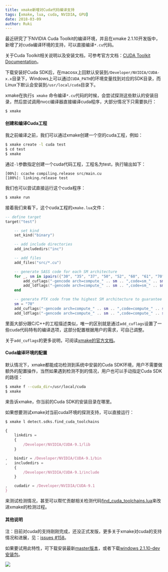 ```yaml
---
title: xmake新增对Cuda代码编译支持
tags: [xmake, lua, cuda, NVIDIA, GPU]
date: 2018-03-09
author: Ruki
---
```


最近研究了下NVIDIA Cuda Toolkit的编译环境，并且在xmake 2.1.10开发版中，新增了对cuda编译环境的支持，可以直接编译`*.cu`代码。

关于Cuda Toolkit相关说明以及安装文档，可参考官方文档：[CUDA Toolkit Documentation](http://docs.nvidia.com/cuda/index.html)。

下载安装好Cuda SDK后，在macosx上回默认安装到`/Developer/NVIDIA/CUDA-x.x`目录下，Windows上可以通过`CUDA_PATH`的环境变量找到对应的SDK目录，而
Linux下默认会安装到`/usr/local/cuda`目录下。

xmake在执行`$ xmake` 命令编译`*.cu`代码的时候，会尝试探测这些默认的安装目录，然后尝试调用nvcc编译器直接编译cuda程序，大部分情况下只需要执行：

```bash
$ xmake
```

#### 创建和编译Cuda工程

我之前编译之前，我们可以通过xmake创建一个空的cuda工程，例如：

```bash
$ xmake create -l cuda test
$ cd test
$ xmake
```

通过`-l`参数指定创建一个cuda代码工程，工程名为test，执行输出如下：

```
[00%]: ccache compiling.release src/main.cu
[100%]: linking.release test
```

我们也可以尝试直接运行这个cuda程序：

```bash
$ xmake run
```




接着我们来看下，这个cuda工程的`xmake.lua`文件：

```lua
-- define target
target("test")

    -- set kind
    set_kind("binary")

    -- add include directories
    add_includedirs("inc")

    -- add files
    add_files("src/*.cu")

    -- generate SASS code for each SM architecture
    for _, sm in ipairs({"30", "35", "37", "50", "52", "60", "61", "70"}) do
        add_cuflags("-gencode arch=compute_" .. sm .. ",code=sm_" .. sm)
        add_ldflags("-gencode arch=compute_" .. sm .. ",code=sm_" .. sm)
    end

    -- generate PTX code from the highest SM architecture to guarantee forward-compatibility
    sm = "70"
    add_cuflags("-gencode arch=compute_" .. sm .. ",code=compute_" .. sm)
    add_ldflags("-gencode arch=compute_" .. sm .. ",code=compute_" .. sm)
```

里面大部分跟C/C++的工程描述类似，唯一的区别就是通过`add_cuflags`设置了一些cuda代码特有的编译选项，这部分配置根据用户的需求，可自己调整。

关于`add_cuflags`的更多说明，可阅读[xmake的官方文档](/zh/api/description/project-target#add-cuflags)。

#### Cuda编译环境的配置

默认情况下，xmake都能成功检测到系统中安装的Cuda SDK环境，用户不需要做额外的配置操作，当然如果遇到检测不到的情况，用户也可以手动指定Cuda SDK的路径：

```bash
$ xmake f --cuda_dir=/usr/local/cuda
$ xmake
```

来告诉xmake，你当前的Cuda SDK的安装目录在哪里。

如果想要测试xmake对当前cuda环境的探测支持，可以直接运行：

```bash
$ xmake l detect.sdks.find_cuda_toolchains
```

```js
{
    linkdirs =
    {
        /Developer/NVIDIA/CUDA-9.1/lib
    }

,   bindir = /Developer/NVIDIA/CUDA-9.1/bin
,   includedirs =
    {
        /Developer/NVIDIA/CUDA-9.1/include
    }

,   cudadir = /Developer/NVIDIA/CUDA-9.1
}
```

来测试检测情况，甚至可以帮忙贡献相关检测代码[find_cuda_toolchains.lua](https://github.com/xmake-io/xmake/blob/master/xmake/modules/detect/sdks/find_cuda_toolchains.lua)来改进xmake的检测过程。


#### 其他说明

注：目前对cuda的支持刚刚完成，还没正式发版，更多关于xmake对cuda的支持情况和进展，见：[issues #158](https://github.com/xmake-io/xmake/issues/158)。

如果要试用此特性，可下载安装最新[master版本](https://github.com/xmake-io/xmake.git)，或者下载[windows 2.1.10-dev安装包](https://github.com/xmake-io/xmake/releases/download/v2.1.9/xmake-v2.1.10-dev.exe)。

<img src="/assets/img/posts/xmake/cuda_test.gif">